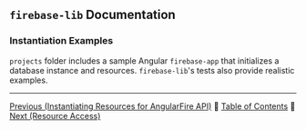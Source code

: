 ## `firebase-lib` Documentation

### Instantiation Examples

`projects` folder includes a sample Angular `firebase-app` that initializes a
database instance and resources.  `firebase-lib`'s tests also provide realistic
examples.

---

[Previous (Instantiating Resources for AngularFire API)](./05-instantiating-for-angular-api.md) :palm_tree:
[Table of Contents](../README.md) :palm_tree:
[Next (Resource Access)](./07-resource-access.md)
